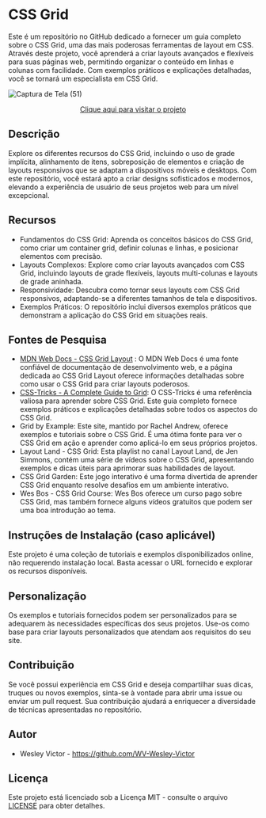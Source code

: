 # CSS Grid
 Este é um repositório no GitHub dedicado a fornecer um guia completo sobre o CSS Grid, uma das mais poderosas ferramentas de layout em CSS. Através deste projeto, você aprenderá a criar layouts avançados e flexíveis para suas páginas web, permitindo organizar o conteúdo em linhas e colunas com facilidade. Com exemplos práticos e explicações detalhadas, você se tornará um especialista em CSS Grid.
 
![Captura de Tela (51)](https://github.com/WV-Wesley-Victor/CSS-Grid/assets/137107062/953443f9-1fe6-4e99-a645-240e3aca4594)
<p align="center">
  <a href="https://wv-wesley-victor.github.io/CSS-Grid/" target="_blank">Clique aqui para visitar o projeto</a>
</p>

## Descrição 
Explore os diferentes recursos do CSS Grid, incluindo o uso de grade implícita, alinhamento de itens, sobreposição de elementos e criação de layouts responsivos que se adaptam a dispositivos móveis e desktops. Com este repositório, você estará apto a criar designs sofisticados e modernos, elevando a experiência de usuário de seus projetos web para um nível excepcional.

## Recursos
* Fundamentos do CSS Grid: Aprenda os conceitos básicos do CSS Grid, como criar um container grid, definir colunas e linhas, e posicionar elementos com precisão.
* Layouts Complexos: Explore como criar layouts avançados com CSS Grid, incluindo layouts de grade flexíveis, layouts multi-colunas e layouts de grade aninhada.
* Responsividade: Descubra como tornar seus layouts com CSS Grid responsivos, adaptando-se a diferentes tamanhos de tela e dispositivos.
* Exemplos Práticos: O repositório inclui diversos exemplos práticos que demonstram a aplicação do CSS Grid em situações reais.

## Fontes de Pesquisa
* [MDN Web Docs - CSS Grid Layout](https://developer.mozilla.org/en-US/docs/Web/CSS/CSS_Grid_Layout)
: O MDN Web Docs é uma fonte confiável de documentação de desenvolvimento web, e a página dedicada ao CSS Grid Layout oferece informações detalhadas sobre como usar o CSS Grid para criar layouts poderosos.
* [CSS-Tricks - A Complete Guide to Grid](https://css-tricks.com/snippets/css/complete-guide-grid/): O CSS-Tricks é uma referência valiosa para aprender sobre CSS Grid. Este guia completo fornece exemplos práticos e explicações detalhadas sobre todos os aspectos do CSS Grid.
* Grid by Example: Este site, mantido por Rachel Andrew, oferece exemplos e tutoriais sobre o CSS Grid. É uma ótima fonte para ver o CSS Grid em ação e aprender como aplicá-lo em seus próprios projetos.
* Layout Land - CSS Grid: Esta playlist no canal Layout Land, de Jen Simmons, contém uma série de vídeos sobre o CSS Grid, apresentando exemplos e dicas úteis para aprimorar suas habilidades de layout.
* CSS Grid Garden: Este jogo interativo é uma forma divertida de aprender CSS Grid enquanto resolve desafios em um ambiente interativo.
* Wes Bos - CSS Grid Course: Wes Bos oferece um curso pago sobre CSS Grid, mas também fornece alguns vídeos gratuitos que podem ser uma boa introdução ao tema.

## Instruções de Instalação (caso aplicável)
Este projeto é uma coleção de tutoriais e exemplos disponibilizados online, não requerendo instalação local. Basta acessar o URL fornecido e explorar os recursos disponíveis.

## Personalização
Os exemplos e tutoriais fornecidos podem ser personalizados para se adequarem às necessidades específicas dos seus projetos. Use-os como base para criar layouts personalizados que atendam aos requisitos do seu site.

## Contribuição
Se você possui experiência em CSS Grid e deseja compartilhar suas dicas, truques ou novos exemplos, sinta-se à vontade para abrir uma issue ou enviar um pull request. Sua contribuição ajudará a enriquecer a diversidade de técnicas apresentadas no repositório.

## Autor
* Wesley Victor - https://github.com/WV-Wesley-Victor

## Licença
Este projeto está licenciado sob a Licença MIT - consulte o arquivo [LICENSE](LICENSE)  para obter detalhes.
